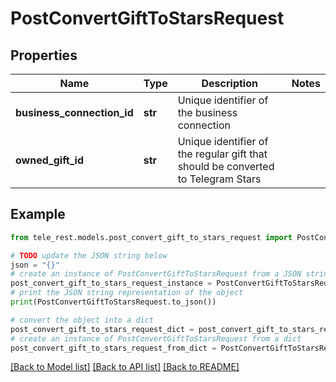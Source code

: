 # PostConvertGiftToStarsRequest


## Properties

Name | Type | Description | Notes
------------ | ------------- | ------------- | -------------
**business_connection_id** | **str** | Unique identifier of the business connection | 
**owned_gift_id** | **str** | Unique identifier of the regular gift that should be converted to Telegram Stars | 

## Example

```python
from tele_rest.models.post_convert_gift_to_stars_request import PostConvertGiftToStarsRequest

# TODO update the JSON string below
json = "{}"
# create an instance of PostConvertGiftToStarsRequest from a JSON string
post_convert_gift_to_stars_request_instance = PostConvertGiftToStarsRequest.from_json(json)
# print the JSON string representation of the object
print(PostConvertGiftToStarsRequest.to_json())

# convert the object into a dict
post_convert_gift_to_stars_request_dict = post_convert_gift_to_stars_request_instance.to_dict()
# create an instance of PostConvertGiftToStarsRequest from a dict
post_convert_gift_to_stars_request_from_dict = PostConvertGiftToStarsRequest.from_dict(post_convert_gift_to_stars_request_dict)
```
[[Back to Model list]](../README.md#documentation-for-models) [[Back to API list]](../README.md#documentation-for-api-endpoints) [[Back to README]](../README.md)


